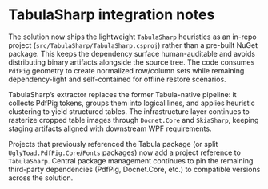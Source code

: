 # TabulaSharp integration notes

The solution now ships the lightweight `TabulaSharp` heuristics as an in-repo project (`src/TabulaSharp/TabulaSharp.csproj`) rather than a pre-built NuGet package. This keeps the dependency surface human-auditable and avoids distributing binary artifacts alongside the source tree. The code consumes `PdfPig` geometry to create normalized row/column sets while remaining dependency-light and self-contained for offline restore scenarios.

TabulaSharp’s extractor replaces the former Tabula-native pipeline: it collects PdfPig tokens, groups them into logical lines, and applies heuristic clustering to yield structured tables. The infrastructure layer continues to rasterize cropped table images through `Docnet.Core` and `SkiaSharp`, keeping staging artifacts aligned with downstream WPF requirements.

Projects that previously referenced the Tabula package (or split `UglyToad.PdfPig.Core`/`Fonts` packages) now add a project reference to `TabulaSharp`. Central package management continues to pin the remaining third-party dependencies (PdfPig, Docnet.Core, etc.) to compatible versions across the solution.
